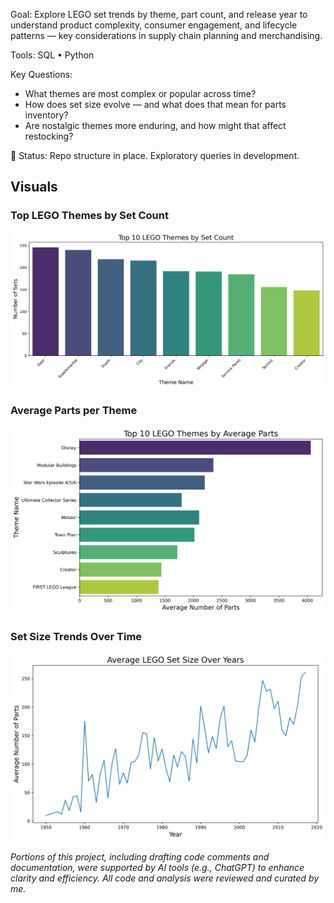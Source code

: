 Goal: Explore LEGO set trends by theme, part count, and release year to understand product complexity, consumer engagement, and lifecycle patterns — key considerations in supply chain planning and merchandising.

Tools: SQL • Python

Key Questions:
- What themes are most complex or popular across time?
- How does set size evolve — and what does that mean for parts inventory?
- Are nostalgic themes more enduring, and how might that affect restocking?

📁 Status: Repo structure in place. Exploratory queries in development. 

## Visuals

### Top LEGO Themes by Set Count
![Top LEGO Themes](visuals/top_lego_themes.png)

### Average Parts per Theme
![Top LEGO Parts](visuals/top_lego_parts.png)

### Set Size Trends Over Time
![Yearly Trends](visuals/yearly_trends_parts.png)


*Portions of this project, including drafting code comments and documentation, were supported by AI tools (e.g., ChatGPT) to enhance clarity and efficiency. All code and analysis were reviewed and curated by me.*
